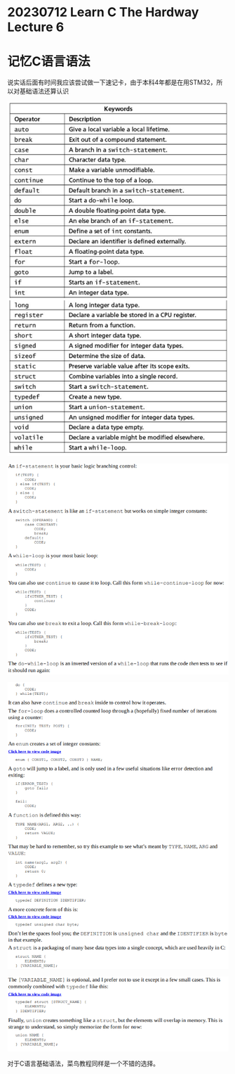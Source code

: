 # 20230712 Learn C The Hardway Lecture 6

# 记忆C语言语法

说实话后面有时间我应该尝试做一下速记卡，由于本科4年都是在用STM32，所以对基础语法还算认识

![Untitled](IMAGE/Untitled.png)

![Untitled](IMAGE/Untitled%201.png)

![Untitled](IMAGE/Untitled%202.png)

![Untitled](IMAGE/Untitled%203.png)

对于C语言基础语法，菜鸟教程同样是一个不错的选择。